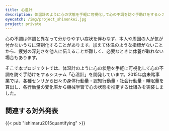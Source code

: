 ```yaml
---
title: 心温計
description: 体温計のように心の状態を手軽に可視化して心の不調を防ぐ手助けをするシステム「心温計」を開発中しています。心温計はウェアラブルセンサを使って日々の身体行動量・認知行動量・社会行動量・睡眠量を算出し、各行動量の変化率から機械学習で心の状態を推定します。
eyecatch: /img/project_shinonkei.jpg
project: private
---
```


<script async class="speakerdeck-embed" data-id="2dca30a5af0a474bbf51fa9576640dd2" data-ratio="1.33333333333333" src="//speakerdeck.com/assets/embed.js"></script>

心の不調は体調と異なって分かりやすい症状を伴わなず、本人や周囲の人が気が付かないうちに深刻化することがあります。加えて体温のような指標がないことから、疲労の深刻さを他人に伝えることが難しく、必要なときに休養が取れない場合もあります。

そこで本プロジェクトでは、体温計のように心の状態を手軽に可視化して心の不調を防ぐ手助けをするシステム「心温計」を開発しています。2015年度未踏事業では、各種センサから日々の身体行動量・認知行動量・社会行動量・睡眠量を算出し、各行動量の変化率から機械学習で心の状態を推定する仕組みを実装しました。

## 関連する対外発表

{{< pub "ishimaru2015quantifying" >}}